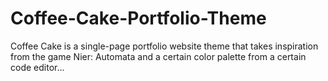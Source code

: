 # Coffee-Cake-Portfolio-Theme
Coffee Cake is a single-page portfolio website theme that takes inspiration from the game Nier: Automata and a certain color palette from a certain code editor...
